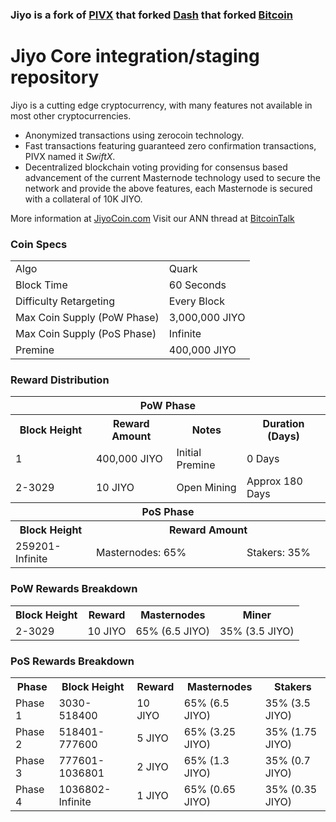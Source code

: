 ### Jiyo is a fork of [PIVX](https://github.com/PIVX-Project/PIVX) that forked [Dash](https://github.com/dashpay/dash) that forked [Bitcoin](https://github.com/bitcoin/bitcoinp)


# Jiyo Core integration/staging repository


Jiyo is a cutting edge cryptocurrency, with many features not available in most other cryptocurrencies.
- Anonymized transactions using zerocoin technology.
- Fast transactions featuring guaranteed zero confirmation transactions, PIVX named it _SwiftX_.
- Decentralized blockchain voting providing for consensus based advancement of the current Masternode
  technology used to secure the network and provide the above features, each Masternode is secured
  with a collateral of 10K JIYO.

More information at [JiyoCoin.com](http://www.jiyocoin.com) Visit our ANN thread at [BitcoinTalk](http://www.bitcointalk.org/index.php)


### Coin Specs
<table>
<tr><td>Algo</td><td>Quark</td></tr>
<tr><td>Block Time</td><td>60 Seconds</td></tr>
<tr><td>Difficulty Retargeting</td><td>Every Block</td></tr>
<tr><td>Max Coin Supply (PoW Phase)</td><td>3,000,000 JIYO</td></tr>
<tr><td>Max Coin Supply (PoS Phase)</td><td>Infinite</td></tr>
<tr><td>Premine</td><td>400,000 JIYO</td></tr>
</table>


### Reward Distribution

<table>
<th colspan=4>PoW Phase</th>
<tr><th>Block Height</th><th>Reward Amount</th><th>Notes</th><th>Duration (Days)</th></tr>
<tr><td>1</td><td>400,000 JIYO</td><td>Initial Premine</td><td>0 Days</td></tr>
<tr><td>2-3029</td><td>10 JIYO</td><td rowspan=1>Open Mining</td><td rowspan=1> Approx 180 Days</td></tr>
<tr><th colspan=4>PoS Phase</th></tr>
<tr><th>Block Height</th><th colspan=3>Reward Amount</th></tr>
<tr><td>259201-Infinite</td><td colspan=2>Masternodes: 65%</td><td>Stakers: 35%</td></tr>
</table>

### PoW Rewards Breakdown

<table>
<th>Block Height</th><th>Reward</th><th>Masternodes</th><th>Miner</th>
<tr><td>2-3029</td><td>10 JIYO</td><td>65% (6.5 JIYO)</td><td>35% (3.5 JIYO)</td></tr>
</table>

### PoS Rewards Breakdown

<table>
<th>Phase</th><th>Block Height</th><th>Reward</th><th>Masternodes</th><th>Stakers</th>
<tr><td>Phase 1</td><td>3030-518400</td><td>10 JIYO</td><td>65% (6.5 JIYO)</td><td>35% (3.5 JIYO)</td></tr>
<tr><td>Phase 2</td><td>518401-777600</td><td>5 JIYO</td><td>65% (3.25 JIYO)</td><td>35% (1.75 JIYO)</td></tr>
<tr><td>Phase 3</td><td>777601-1036801</td><td>2 JIYO</td><td>65% (1.3 JIYO)</td><td>35% (0.7 JIYO)</td></tr>
<tr><td>Phase 4</td><td>1036802-Infinite</td><td>1 JIYO</td><td>65% (0.65 JIYO)</td><td>35% (0.35 JIYO)</td></tr>
</table>
